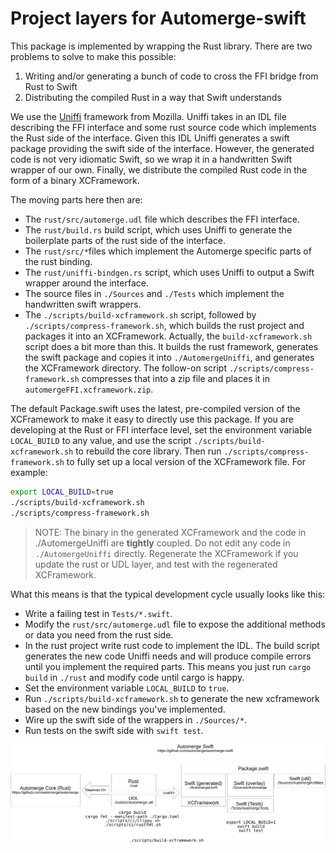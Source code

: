 # Project layers for Automerge-swift

This package is implemented by wrapping the Rust library.
There are two problems to solve to make this possible:

1. Writing and/or generating a bunch of code to cross the FFI bridge from Rust to Swift
2. Distributing the compiled Rust in a way that Swift understands

We use the [Uniffi](https://mozilla.github.io/uniffi-rs/) framework from Mozilla.
Uniffi takes in an IDL file describing the FFI interface and some rust source code which implements the Rust side of the interface.
Given this IDL Uniffi generates a swift package providing the swift side of the interface.
However, the generated code is not very idiomatic Swift, so we wrap it in a handwritten Swift wrapper of our own.
Finally, we distribute the compiled Rust code in the form of a binary XCFramework.

The moving parts here then are:

* The `rust/src/automerge.udl` file which describes the FFI interface.
* The `rust/build.rs` build script, which uses Uniffi to generate the boilerplate parts of the rust side of the interface.
* The `rust/src/*`files which implement the Automerge specific parts of the rust binding.
* The `rust/uniffi-bindgen.rs` script, which uses Uniffi to output a Swift wrapper around the interface.
* The source files in `./Sources` and `./Tests` which implement the handwritten swift wrappers.
* The `./scripts/build-xcframework.sh` script, followed by `./scripts/compress-framework.sh`, which builds the rust project and packages it into an XCFramework.
Actually, the `build-xcframework.sh` script does a bit more than this.
It builds the rust framework, generates the swift package and copies it into `./AutomergeUniffi`, and generates the XCFramework directory.
The follow-on script `./scripts/compress-framework.sh` compresses that into a zip file and places it in `automergeFFI.xcframework.zip`.

The default Package.swift uses the latest, pre-compiled version of the XCFramework to make it easy to directly use this package.
If you are developing at the Rust or FFI interface level, set the environment variable `LOCAL_BUILD` to any value, and use the script `./scripts/build-xcframework.sh` to rebuild the core library.
Then run `./scripts/compress-framework.sh` to fully set up a local version of the XCFramework file.
For example:

```bash
export LOCAL_BUILD=true
./scripts/build-xcframework.sh
./scripts/compress-framework.sh
```

> NOTE: The binary in the generated XCFramework and the code in ./AutomergeUniffi are **tightly** coupled. Do not edit any code in `./AutomergeUniffi` directly. Regenerate the XCFramework if you update the rust or UDL layer, and test with the regenerated XCFramework.

What this means is that the typical development cycle usually looks like this:

* Write a failing test in `Tests/*.swift`.
* Modify the `rust/src/automerge.udl` file to expose the additional methods or data you need from the rust side.
* In the rust project write rust code to implement the IDL. The build script generates the new code Uniffi needs and will produce compile errors until you implement the required parts. This means you just run `cargo build` in `./rust` and modify code until cargo is happy.
* Set the environment variable `LOCAL_BUILD` to `true`.
* Run `./scripts/build-xcframework.sh` to generate the new xcframework based on the new bindings you've implemented.
* Wire up the swift side of the wrappers in `./Sources/*`.
* Run tests on the swift side with `swift test`.

![Block diagram of the Automerge swift project layers](./project-layout.svg)

